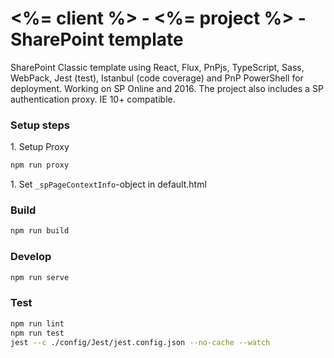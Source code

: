 # <%= client %> - <%= project %> - SharePoint template
SharePoint Classic template using React, Flux, PnPjs, TypeScript, Sass, WebPack, Jest (test), Istanbul (code coverage) and PnP PowerShell for deployment. Working on SP Online and 2016. The project also includes a SP authentication proxy. IE 10+ compatible.

### Setup steps
1\. Setup Proxy
```bash
npm run proxy
```
1\. Set `_spPageContextInfo`-object in default.html

### Build
```bash
npm run build
```

### Develop
```bash
npm run serve
```
    
### Test
```bash
npm run lint  
npm run test  
jest --c ./config/Jest/jest.config.json --no-cache --watch
```